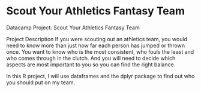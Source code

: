 # Scout Your Athletics Fantasy Team
Datacamp Project: Scout Your Athletics Fantasy Team

Project Description
If you were scouting out an athletics team, you would need to know more than just how far each person has jumped or thrown once. You want to know who is the most consistent, who fouls the least and who comes through in the clutch. And you will need to decide which aspects are most important to you so you can find the right balance.

In this R project, I will use dataframes and the dplyr package to find out who you should put on my team.
